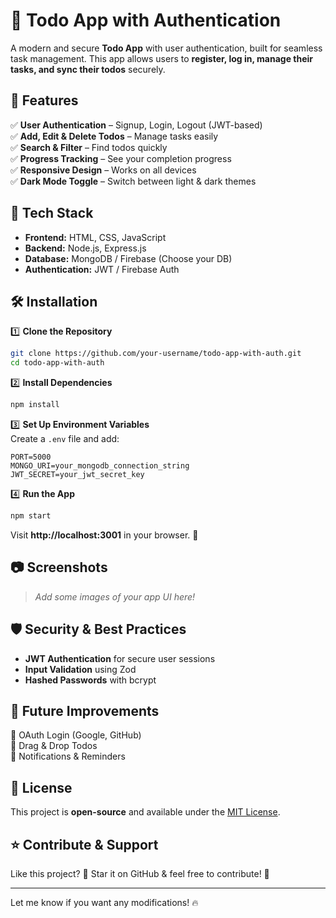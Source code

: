 # 📌 Todo App with Authentication  

A modern and secure **Todo App** with user authentication, built for seamless task management. This app allows users to **register, log in, manage their tasks, and sync their todos** securely.  

## 🚀 Features  
✅ **User Authentication** – Signup, Login, Logout (JWT-based)  
✅ **Add, Edit & Delete Todos** – Manage tasks easily  
✅ **Search & Filter** – Find todos quickly  
✅ **Progress Tracking** – See your completion progress  
✅ **Responsive Design** – Works on all devices  
✅ **Dark Mode Toggle** – Switch between light & dark themes  

## 🎨 Tech Stack  
- **Frontend:** HTML, CSS, JavaScript  
- **Backend:** Node.js, Express.js  
- **Database:** MongoDB / Firebase (Choose your DB)  
- **Authentication:** JWT / Firebase Auth  

## 🛠 Installation  
1️⃣ **Clone the Repository**  
```bash
git clone https://github.com/your-username/todo-app-with-auth.git
cd todo-app-with-auth
```
2️⃣ **Install Dependencies**  
```bash
npm install
```
3️⃣ **Set Up Environment Variables**  
Create a `.env` file and add:  
```env
PORT=5000
MONGO_URI=your_mongodb_connection_string
JWT_SECRET=your_jwt_secret_key
```
4️⃣ **Run the App**  
```bash
npm start
```
Visit **http://localhost:3001** in your browser. 🚀  

## 📷 Screenshots  
> _Add some images of your app UI here!_  

## 🛡 Security & Best Practices  
- **JWT Authentication** for secure user sessions  
- **Input Validation** using Zod  
- **Hashed Passwords** with bcrypt  

## 📌 Future Improvements  
🔹 OAuth Login (Google, GitHub)  
🔹 Drag & Drop Todos  
🔹 Notifications & Reminders  

## 📜 License  
This project is **open-source** and available under the [MIT License](LICENSE).  

## ⭐ Contribute & Support  
Like this project? 🌟 Star it on GitHub & feel free to contribute! 🚀  

---

Let me know if you want any modifications! 🔥
